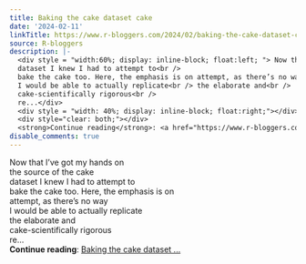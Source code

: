 ```yaml
---
title: Baking the cake dataset cake
date: '2024-02-11'
linkTitle: https://www.r-bloggers.com/2024/02/baking-the-cake-dataset-cake/
source: R-bloggers
description: |-
  <div style = "width:60%; display: inline-block; float:left; "> Now that I’ve got my hands on<br /> the source of the cake<br />
  dataset I knew I had to attempt to<br />
  bake the cake too. Here, the emphasis is on attempt, as there’s no way<br />
  I would be able to actually replicate<br /> the elaborate and<br />
  cake-scientifically rigorous<br />
  re...</div>
  <div style = "width: 40%; display: inline-block; float:right;"></div>
  <div style="clear: both;"></div>
  <strong>Continue reading</strong>: <a href="https://www.r-bloggers.com/2024/02/baking-the-cake-dataset-cake/">Baking the cake dataset ...
disable_comments: true
---
```

<div style = "width:60%; display: inline-block; float:left; "> Now that I’ve got my hands on<br /> the source of the cake<br />
dataset I knew I had to attempt to<br />
bake the cake too. Here, the emphasis is on attempt, as there’s no way<br />
I would be able to actually replicate<br /> the elaborate and<br />
cake-scientifically rigorous<br />
re...</div>
<div style = "width: 40%; display: inline-block; float:right;"></div>
<div style="clear: both;"></div>
<strong>Continue reading</strong>: <a href="https://www.r-bloggers.com/2024/02/baking-the-cake-dataset-cake/">Baking the cake dataset ...